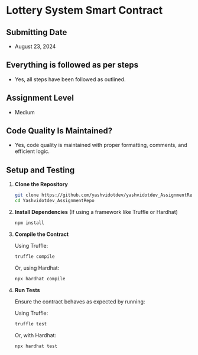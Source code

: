 # Lottery System Smart Contract

## Submitting Date
- August 23, 2024

## Everything is followed as per steps
- Yes, all steps have been followed as outlined.

## Assignment Level
- Medium

## Code Quality Is Maintained?
- Yes, code quality is maintained with proper formatting, comments, and efficient logic.

## Setup and Testing
1. **Clone the Repository**

    ```bash
    git clone https://github.com/yashvidotdev/yashvidotdev_AssignmentRepo.git
    cd Yashvidotdev_AssignmentRepo
    ```

2. **Install Dependencies** (If using a framework like Truffle or Hardhat)

    ```bash
    npm install
    ```

3. **Compile the Contract**

    Using Truffle:

    ```bash
    truffle compile
    ```

    Or, using Hardhat:

    ```bash
    npx hardhat compile
    ```

4. **Run Tests**

    Ensure the contract behaves as expected by running:

    Using Truffle:

    ```bash
    truffle test
    ```

    Or, with Hardhat:

    ```bash
    npx hardhat test
    ```